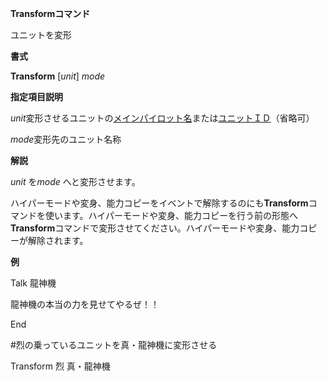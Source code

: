 **Transformコマンド**

ユニットを変形

**書式**

**Transform** [*unit*] *mode*

**指定項目説明**

*unit*変形させるユニットの[メインパイロット名](メインパイロット名)または[ユニットＩＤ](ユニットＩＤ)（省略可）

*mode*変形先のユニット名称

**解説**

*unit* を*mode* へと変形させます。

ハイパーモードや変身、能力コピーをイベントで解除するのにも**Transform**コマンドを使います。ハイパーモードや変身、能力コピーを行う前の形態へ**Transform**コマンドで変形させてください。ハイパーモードや変身、能力コピーが解除されます。

**例**

Talk 龍神機

龍神機の本当の力を見せてやるぜ！！

End

#烈の乗っているユニットを真・龍神機に変形させる

Transform 烈 真・龍神機
